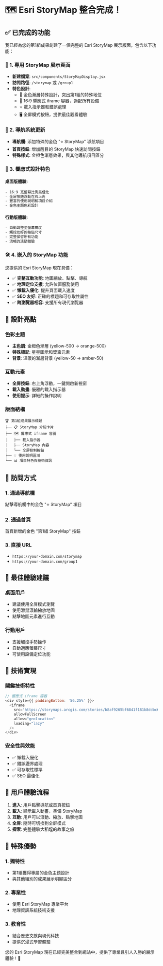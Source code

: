 # 🗺️ Esri StoryMap 整合完成！

## ✅ 已完成的功能

我已經為您的第1組成果創建了一個完整的 Esri StoryMap 展示版面，包含以下功能：

### 📍 1. 專用 StoryMap 展示頁面
- **新建檔案**: `src/components/StoryMapDisplay.jsx`
- **訪問路徑**: `/storymap` 或 `/group1`
- **特色設計**:
  - 🎨 金色漸層特殊設計，突出第1組的特殊地位
  - 📱 16:9 響應式 iframe 容器，適配所有設備
  - ⭐ 載入指示器和錯誤處理
  - 🖥️ 全屏模式按鈕，提供最佳觀看體驗

### 🧭 2. 導航系統更新
- **導航欄**: 添加特殊的金色 "⭐ StoryMap" 導航項目
- **首頁按鈕**: 增加醒目的 StoryMap 快速訪問按鈕
- **特殊樣式**: 金橙色漸層效果，與其他導航項目區分

### 🎯 3. 響應式設計特色

#### 桌面版體驗:
```css
- 16:9 寬螢幕比例最佳化
- 全屏按鈕浮動在右上角
- 豐富的使用說明和項目介紹
- 金色主題色彩設計
```

#### 行動版體驗:
```css
- 自動調整至螢幕寬度
- 觸控友好的按鈕尺寸
- 完整保留所有功能
- 流暢的滾動體驗
```

### 🛠️ 4. 嵌入的 StoryMap 功能

您提供的 Esri StoryMap 現在具備：
- ✅ **完整互動功能**: 地圖縮放、點擊、導航
- ✅ **地理定位支援**: 允許位置服務使用
- ✅ **懶載入優化**: 提升頁面載入速度
- ✅ **SEO 友好**: 正確的標題和可存取性屬性
- ✅ **跨瀏覽器相容**: 支援所有現代瀏覽器

## 🎨 設計亮點

### 色彩主題
- **主色調**: 金橙色漸層 (yellow-500 → orange-500)
- **特殊標記**: 星星圖示和獎盃元素
- **背景**: 溫暖的漸層背景 (yellow-50 → amber-50)

### 互動元素
- **全屏按鈕**: 右上角浮動，一鍵開啟新視窗
- **載入動畫**: 優雅的載入指示器
- **使用提示**: 詳細的操作說明

### 版面結構
```
🏆 第1組成果展示標題
├── 📋 StoryMap 介紹卡片
├── 🗺️ 響應式 iframe 容器
│   ├── 載入指示器
│   ├── StoryMap 內容
│   └── 全屏控制按鈕
├── 💡 使用說明區域
└── 📊 項目特色與技術資訊
```

## 🚀 訪問方式

### 1. 通過導航欄
點擊導航欄中的金色 "⭐ StoryMap" 項目

### 2. 通過首頁
首頁新增的金色 "第1組 StoryMap" 按鈕

### 3. 直接 URL
- `https://your-domain.com/storymap`
- `https://your-domain.com/group1`

## 📱 最佳體驗建議

### 桌面用戶
- 建議使用全屏模式瀏覽
- 使用滑鼠滾輪縮放地圖
- 點擊地圖元素進行互動

### 行動用戶
- 支援觸控手勢操作
- 自動適應螢幕尺寸
- 可使用設備定位功能

## 🔧 技術實現

### 關鍵技術特性
```javascript
// 響應式 iframe 容器
<div style={{ paddingBottom: '56.25%' }}>
  <iframe 
    src="https://storymaps.arcgis.com/stories/b8af9265bf6841f181b8ddbc6810a29f"
    allowFullScreen
    allow="geolocation"
    loading="lazy"
  />
</div>
```

### 安全性與效能
- ✅ 懶載入優化
- ✅ 錯誤邊界處理
- ✅ 可存取性標準
- ✅ SEO 最佳化

## 🎯 用戶體驗流程

1. **進入**: 用戶點擊導航或首頁按鈕
2. **載入**: 顯示載入動畫，準備 StoryMap
3. **互動**: 用戶可以滾動、縮放、點擊地圖
4. **全屏**: 隨時可切換到全屏模式
5. **探索**: 完整體驗大稻埕的故事之旅

## 🌟 特殊優勢

### 1. 獨特性
- 第1組獲得專屬的金色主題設計
- 與其他組別的成果展示明顯區分

### 2. 專業性
- 使用 Esri StoryMap 專業平台
- 地理資訊系統技術支援

### 3. 教育性
- 結合歷史文獻與現代科技
- 提供沉浸式學習體驗

您的 Esri StoryMap 現在已經完美整合到網站中，提供了專業且引人入勝的展示體驗！🎉